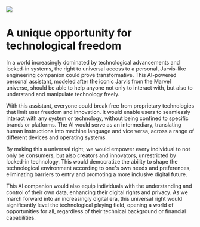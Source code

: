 <div class="banner_img">
    <img src="/assets/images/banner_technological_freedom.png" />
</div>

# A unique opportunity for technological freedom

In a world increasingly dominated by technological advancements and locked-in systems, the right to universal access to a personal, Jarvis-like engineering companion could prove transformative. This AI-powered personal assistant, modeled after the iconic Jarvis from the Marvel universe, should be able to help anyone not only to interact with, but also to understand and manipulate technology freely.

With this assistant, everyone could break free from proprietary technologies that limit user freedom and innovation. It would enable users to seamlessly interact with any system or technology, without being confined to specific brands or platforms. The AI would serve as an intermediary, translating human instructions into machine language and vice versa, across a range of different devices and operating systems.

By making this a universal right, we would empower every individual to not only be consumers, but also creators and innovators, unrestricted by locked-in technology. This would democratize the ability to shape the technological environment according to one's own needs and preferences, eliminating barriers to entry and promoting a more inclusive digital future. 

This AI companion would also equip individuals with the understanding and control of their own data, enhancing their digital rights and privacy. As we march forward into an increasingly digital era, this universal right would significantly level the technological playing field, opening a world of opportunities for all, regardless of their technical background or financial capabilities.